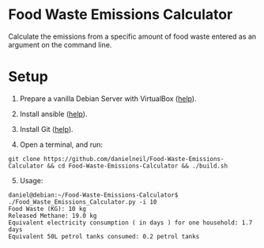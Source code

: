 # Food Waste Emissions Calculator

Calculate the emissions from a specific amount of food waste entered as an argument on the command line. 

# Setup

1. Prepare a vanilla Debian Server with VirtualBox ([help](https://linuxhint.com/install_debian10_virtualbox/)).

2. Install ansible ([help](https://linuxhint.com/install_ansible_debian10/)).

3. Install Git ([help](https://linuxhint.com/install_git_debian_10/)).

4. Open a terminal, and run:
```
git clone https://github.com/danielneil/Food-Waste-Emissions-Calculator && cd Food-Waste-Emissions-Calculator && ./build.sh
```
5. Usage:
```
daniel@debian:~/Food-Waste-Emissions-Calculator$ ./Food_Waste_Emissions_Calculator.py -i 10
Food Waste (KG): 10 kg
Released Methane: 19.0 kg
Equivalent electricity consumption ( in days ) for one household: 1.7 days
Equivalent 50L petrol tanks consumed: 0.2 petrol tanks
```
